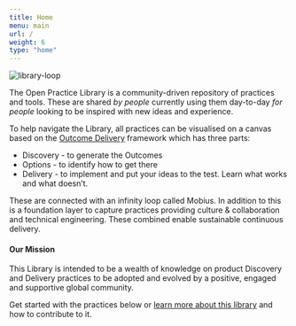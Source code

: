```yaml
---
title: Home
menu: main
url: /
weight: 6
type: "home"
---
```


![library-loop](/images/loop-labels-path.svg)

The Open Practice Library is a community-driven repository of practices and tools. These are shared <i>by people</i> currently using them day-to-day <i>for people</i> looking to be inspired with new ideas and experience.

To help navigate the Library, all practices can be visualised on a canvas based on the [Outcome Delivery](http://outcomedelivery.com/) framework which has three parts:

* Discovery - to generate the Outcomes
* Options - to identify how to get there
* Delivery - to implement and put your ideas to the test. Learn what works and what doesn’t.

These are connected with an infinity loop called Mobius. In addition to this is a foundation layer to capture practices providing culture & collaboration and technical engineering. These combined enable sustainable continuous delivery.

#### Our Mission
This Library is intended to be a wealth of knowledge on product Discovery and Delivery practices to be adopted and evolved by a positive, engaged and supportive global community.

Get started with the practices below or [learn more about this library](/about) and how to contribute to it.
